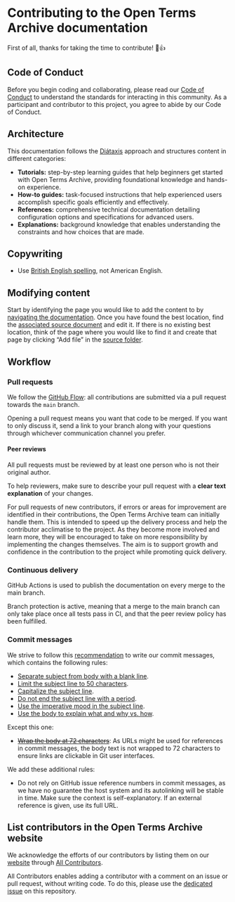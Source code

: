 # Contributing to the Open Terms Archive documentation

First of all, thanks for taking the time to contribute! 🎉👍

## Code of Conduct

Before you begin coding and collaborating, please read our [Code of Conduct](./CODE_OF_CONDUCT.md) to understand the standards for interacting in this community. As a participant and contributor to this project, you agree to abide by our Code of Conduct.

## Architecture

This documentation follows the [Diátaxis](https://diataxis.fr) approach and structures content in different categories:

- **Tutorials:** step-by-step learning guides that help beginners get started with Open Terms Archive, providing foundational knowledge and hands-on experience.
- **How-to guides:** task-focused instructions that help experienced users accomplish specific goals efficiently and effectively.
- **References:** comprehensive technical documentation detailing configuration options and specifications for advanced users.
- **Explanations:** background knowledge that enables understanding the constraints and how choices that are made.

## Copywriting

- Use [British English spelling](https://en.wikipedia.org/wiki/American_and_British_English_spelling_differences), not American English.

## Modifying content

Start by identifying the page you would like to add the content to by [navigating the documentation](https://docs.opentermsarchive.org). Once you have found the best location, find the [associated source document](https://github.com/OpenTermsArchive/docs/tree/main/content) and edit it. If there is no existing best location, think of the page where you would like to find it and create that page by clicking “Add file” in the [source folder](https://github.com/OpenTermsArchive/docs/tree/main/content).

## Workflow

### Pull requests

We follow the [GitHub Flow](https://guides.github.com/introduction/flow/): all contributions are submitted via a pull request towards the `main` branch.

Opening a pull request means you want that code to be merged. If you want to only discuss it, send a link to your branch along with your questions through whichever communication channel you prefer.

#### Peer reviews

All pull requests must be reviewed by at least one person who is not their original author.

To help reviewers, make sure to describe your pull request with a **clear text explanation** of your changes.

For pull requests of new contributors, if errors or areas for improvement are identified in their contributions, the Open Terms Archive team can initially handle them. This is intended to speed up the delivery process and help the contributor acclimatise to the project. As they become more involved and learn more, they will be encouraged to take on more responsibility by implementing the changes themselves. The aim is to support growth and confidence in the contribution to the project while promoting quick delivery.

### Continuous delivery

GitHub Actions is used to publish the documentation on every merge to the main branch.

Branch protection is active, meaning that a merge to the main branch can only take place once all tests pass in CI, and that the peer review policy has been fulfilled.

### Commit messages

We strive to follow this [recommendation](https://chris.beams.io/posts/git-commit) to write our commit messages, which contains the following rules:

- [Separate subject from body with a blank line](https://chris.beams.io/posts/git-commit/#separate).
- [Limit the subject line to 50 characters](https://chris.beams.io/posts/git-commit/#limit-50).
- [Capitalize the subject line](https://chris.beams.io/posts/git-commit/#capitalize).
- [Do not end the subject line with a period](https://chris.beams.io/posts/git-commit/#end).
- [Use the imperative mood in the subject line](https://chris.beams.io/posts/git-commit/#imperative).
- [Use the body to explain what and why vs. how](https://chris.beams.io/posts/git-commit/#why-not-how).

Except this one:

- ~~[Wrap the body at 72 characters](https://chris.beams.io/posts/git-commit/#wrap-72)~~: As URLs might be used for references in commit messages, the body text is not wrapped to 72 characters to ensure links are clickable in Git user interfaces.

We add these additional rules:

- Do not rely on GitHub issue reference numbers in commit messages, as we have no guarantee the host system and its autolinking will be stable in time. Make sure the context is self-explanatory. If an external reference is given, use its full URL.

## List contributors in the Open Terms Archive website

We acknowledge the efforts of our contributors by listing them on our [website](https://opentermsarchive.org) through [All Contributors](https://allcontributors.org/docs/en/bot/overview).

All Contributors enables adding a contributor with a comment on an issue or pull request, without writing code. To do this, please use the [dedicated issue](https://github.com/OpenTermsArchive/docs/issues/134) on this repository.

